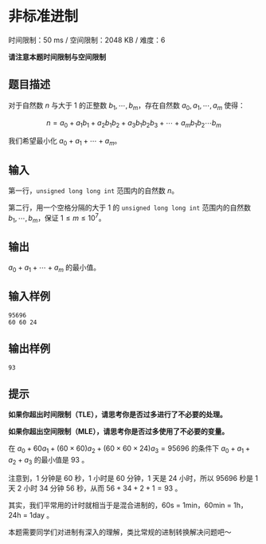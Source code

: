 # 非标准进制

时间限制：50 ms / 空间限制：2048 KB / 难度：6

**请注意本题时间限制与空间限制**

## 题目描述

对于自然数 $n$ 与大于 $1$ 的正整数 $b_{1}, \cdots, b_{m}$，存在自然数 $a_{0}, a_{1}, \cdots, a_{m}$ 使得：

$$
n = a_{0} + a_{1} b_{1} + a_{2} b_{1} b_{2} + a_{3} b_{1} b_{2} b_{3} + \cdots + a_{m} b_{1} b_{2} \cdots b_{m}
$$

我们希望最小化 $a_{0} + a_{1} + \cdots + a_{m}$。

## 输入

第一行，`unsigned long long int` 范围内的自然数 $n$。

第二行，用一个空格分隔的大于 $1$ 的 `unsigned long long int` 范围内的自然数 $b_{1}, \cdots, b_{m}$，保证 $1 \leqslant m \leqslant 10^{7}$。

## 输出

$a_{0} + a_{1} + \cdots + a_{m}$ 的最小值。

## 输入样例

    95696
    60 60 24

## 输出样例

    93

## 提示

**如果你超出时间限制（TLE），请思考你是否过多进行了不必要的处理。**

**如果你超出空间限制（MLE），请思考你是否过多使用了不必要的变量。**

在 $a_{0} + 60 a_{1} + \left( 60 \times 60 \right) a_{2} + \left( 60 \times 60 \times 24 \right) a_{3} = 95696$ 的条件下 $a_{0} + a_{1} + a_{2} + a_{3}$ 的最小值是 $93$ 。

注意到，$1$ 分钟是 $60$ 秒，$1$ 小时是 $60$ 分钟，$1$ 天是 $24$ 小时，所以 $95696$ 秒是 $1$ 天 $2$ 小时 $34$ 分钟 $56$ 秒，从而 $56 + 34 + 2 + 1= 93$ 。

其实，我们平常用的计时就相当于是混合进制的，60s = 1min，60min = 1h，24h = 1day 。

本题需要同学们对进制有深入的理解，类比常规的进制转换解决问题吧～
